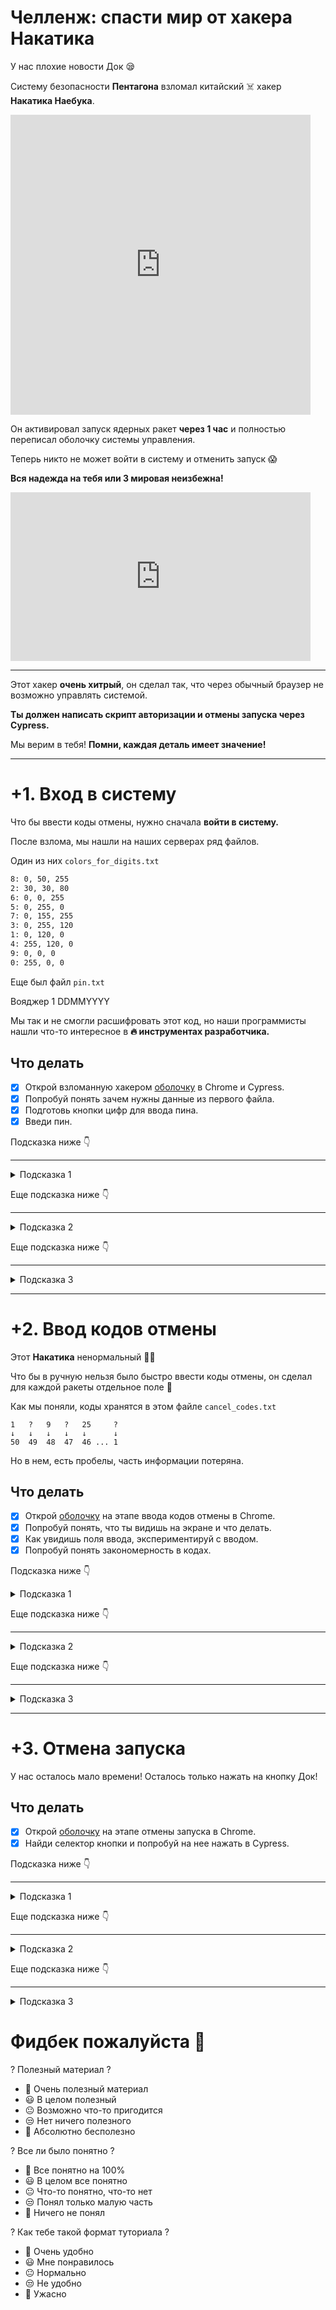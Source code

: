 # Челленж: спасти мир от хакера Hакатика

У нас плохие новости Док 😪

Систему безопасности **Пентагона** взломал китайский ☠️ хакер **Hакатика Hаебyка**.

<iframe src="https://giphy.com/embed/l4FGF4DVYSeS5oIx2"
width="480" height="480" frameBorder="0" class="giphy-embed" allowFullScreen></iframe>

Он активировал запуск ядерных ракет **через 1 час** и полностью переписал оболочку системы управления.

Теперь никто не может войти в систему и отменить запуск 😱

**Вся надежда на тебя или 3 мировая неизбежна!**

<iframe src="https://giphy.com/embed/XUFPGrX5Zis6Y"
width="480" height="270" frameBorder="0" class="giphy-embed" allowFullScreen></iframe>

***

Этот хакер **очень хитрый**, он сделал так, что через обычный браузер не возможно управлять системой.

**Ты должен написать скрипт авторизации и отмены запуска через Cypress.**

Мы верим в тебя! **Помни, каждая деталь имеет значение!**

***

# +1. Вход в систему

Что бы ввести коды отмены, нужно сначала **войти в систему.**

После взлома, мы нашли на наших серверах ряд файлов.

Один из них `colors_for_digits.txt`

<block>

```txt
8: 0, 50, 255
2: 30, 30, 80
6: 0, 0, 255
5: 0, 255, 0
7: 0, 155, 255
3: 0, 255, 120
1: 0, 120, 0
4: 255, 120, 0
9: 0, 0, 0
0: 255, 0, 0
```

</block>

Еще был файл `pin.txt`

<block>

Вояджер 1 DDMMYYYY

</block>

Мы так и не смогли расшифровать этот код, но наши программисты нашли что-то интересное в **🔥 инструментах
разработчика.**

## Что делать

- [x] Открой взломанную хакером [оболочку](https://breslavsky.github.io/hello-cypress/apps/pentagon.html) в Chrome и
  Cypress.
- [x] Попробуй понять зачем нужны данные из первого файла.
- [x] Подготовь кнопки цифр для ввода пина.
- [x] Введи пин.

Подсказка ниже 👇

***

<details>
  <summary>Подсказка 1</summary>

В Cypress через `invoke` задай цвет фона для каждой кнопки из файла `colors_for_digits.txt`

</details>

Еще подсказка ниже 👇

***

<details>
  <summary>Подсказка 2</summary>

Пин — это дата запуска **Вояджера 1**, а именно 05.09.1977 но только в формате `DDMMYYYY`

</details>

Еще подсказка ниже 👇

***

<details>
  <summary>Подсказка 3</summary>

```js
cy.visit('https://breslavsky.github.io/hello-cypress/apps/pentagon.html');

const colors = [
    'rgb(255, 0, 0)',
    'rgb(0, 120, 0)',
    'rgb(30, 30, 80)',
    'rgb(0, 255, 120)',
    'rgb(255, 120, 0)',
    'rgb(0, 255, 0)',
    'rgb(0, 0, 255)',
    'rgb(0, 155, 255)',
    'rgb(0, 50, 255)',
    'rgb(0, 0, 0)'
];

for (let i = 0; i < 10; i++) {
    let color = colors[i];
    cy.get('.digit' + i)
        .invoke('css', 'background-color', color)
        .invoke('css', 'background-color')
        .should('eq', color);
}

const pin = '05091977';
for (let i = 0; i < pin.length; i++) {
    cy.get('.digit' + pin[i]).click();
}
```

</details>

***

# +2. Ввод кодов отмены

Этот **Hакатика** ненормальный 😵‍💫

Что бы в ручную нельзя было быстро ввести коды отмены, он сделал для каждой ракеты отдельное поле 🤯

Как мы поняли, коды хранятся в этом файле `cancel_codes.txt`

<block>

```text
1   ?   9   ?   25     ?
↓   ↓   ↓   ↓   ↓      ↓
50  49  48  47  46 ... 1
```

</block>

Но в нем, есть пробелы, часть информации потеряна.

## Что делать

- [x] Открой [оболочку](https://breslavsky.github.io/hello-cypress/apps/pentagon.html#codes) на этапе ввода кодов отмены
  в Chrome.
- [x] Попробуй понять, что ты видишь на экране и что делать.
- [x] Как увидишь поля ввода, экспериментируй с вводом.
- [x] Попробуй понять закономерность в кодах.

Подсказка ниже 👇

<details>
  <summary>Подсказка 1</summary>

В инструментах разработчика переключись на эмуляцию экрана телефона.

</details>

Еще подсказка ниже 👇

***

<details>
  <summary>Подсказка 2</summary>

Вводить коды запуска нужно с последнего 50 до 1: `1, 4, 9, 16, 25, 36 ... 2500`

</details>

Еще подсказка ниже 👇

***

<details>
  <summary>Подсказка 3</summary>

```js
cy.viewport('iphone-x');
for (let i = 0; i < 50; i++) {
    const j = 50 - i;
    cy.get('.code' + i).type(j * j);
}
```

</details>

***

# +3. Отмена запуска

У нас осталось мало времени! Осталось только нажать на кнопку Док!

## Что делать

- [x] Открой [оболочку](https://breslavsky.github.io/hello-cypress/apps/pentagon.html#stop) на этапе отмены запуска в
  Chrome.
- [x] Найди селектор кнопки и попробуй на нее нажать в Cypress.

Подсказка ниже 👇

***

<details>
  <summary>Подсказка 1</summary>

- [x] Скрой `iframe` через `invoke` CSS `display: none` в Cypress.

</details>

Еще подсказка ниже 👇

***

<details>
  <summary>Подсказка 2</summary>

- [x] Возьми Shadow DOM у `<stop-button>` и только потом найди кнопку.

</details>

Еще подсказка ниже 👇

***

<details>
  <summary>Подсказка 3</summary>

```js
cy.get('[data-name=stop] iframe').invoke('css', 'display', 'none');
cy.get('stop-button').shadow().find('button.stop').click();
```

</details>

# Фидбек пожалуйста 🙏

? Полезный материал ?

* 🤩 Очень полезный материал
* 😃 В целом полезный
* 😐 Возможно что-то пригодится
* 😒 Нет ничего полезного
* 😬 Абсолютно бесполезно

? Все ли было понятно ?

* 🤩 Все понятно на 100%
* 😃 В целом все понятно
* 😐 Что-то понятно, что-то нет
* 😒 Понял только малую часть
* 😬 Ничего не понял

? Как тебе такой формат туториала ?

* 🤩 Очень удобно
* 😃 Мне понравилось
* 😐 Нормально
* 😒 Не удобно
* 😬 Ужасно

